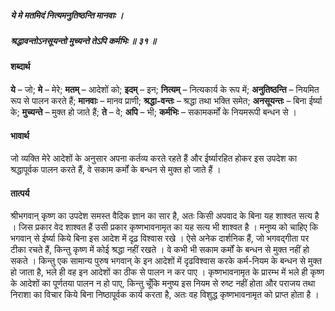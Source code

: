 ##### ये मे मतमिदं नित्यमनुतिष्ठन्ति मानवाः ।
##### श्रद्धावन्तोऽनसूयन्तो मुच्यन्ते तेऽपि कर्मभिः ॥ ३१ ॥

#### शब्दार्थ

**ये** – जो; **मे** – मेरे; **मतम्** – आदेशों को; **इदम्** – इन; **नित्यम्** – नित्यकार्य के रूप में; **अनुतिष्ठन्ति** – नियमित रूप से पालन  करते हैं; **मानवाः** – मानव प्राणी; **श्रद्धा-वन्तः** – श्रद्धा तथा भक्ति समेत; **अनसूयन्तः** – बिना ईर्ष्या के; **मुच्यन्ते** – मुक्त हो जाते हैं; **ते** – वे; **अपि** – भी; **कर्मभिः** – सकामकर्मों के नियमरूपी बन्धन से ।

#### भावार्थ

जो व्यक्ति मेरे आदेशों के अनुसार अपना कर्तव्य करते रहते हैं और ईर्ष्यारहित होकर इस उपदेश का श्रद्धापूर्वक पालन करते हैं, वे सकाम कर्मों के बन्धन से मुक्त हो जाते हैं ।

#### तात्पर्य

श्रीभगवान् कृष्ण का उपदेश समस्त वैदिक ज्ञान का सार है, अतः किसी अपवाद के बिना यह शाश्वत सत्य है । जिस प्रकार वेद शाश्वत हैं उसी प्रकार कृष्णभावनामृत का यह सत्य भी शाश्वत है । मनुष्य को चाहिए कि भगवान् से ईर्ष्या किये बिना इस आदेश में दृढ़ विश्वास रखे । ऐसे अनेक दार्शनिक हैं, जो भगवद्गीता पर टीका रचते हैं, किन्तु कृष्ण में कोई श्रद्धा नहीं रखते । वे कभी भी सकाम कर्मों के बन्धन से मुक्त नहीं हो सकते । किन्तु एक सामान्य पुरुष भगवान् के इन आदेशों में दृढविश्वास करके कर्म-नियम के बन्धन से मुक्त हो जाता है, भले ही वह इन आदेशों का ठीक से पालन न कर पाए । कृष्णभावनामृत के प्रारम्भ में भले ही कृष्ण के आदेशों का पूर्णतया पालन न हो पाए, किन्तु चूँकि मनुष्य इस नियम से रुष्ट नहीं होता और पराजय तथा निराशा का विचार किये बिना निष्ठापूर्वक कार्य करता है, अतः वह विशुद्ध कृष्णभावनामृत को प्राप्त होता है ।